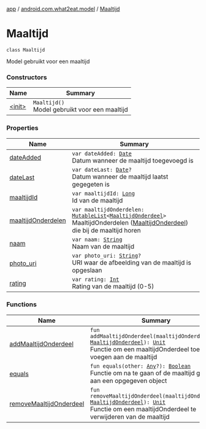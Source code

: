 [app](../../index.md) / [android.com.what2eat.model](../index.md) / [Maaltijd](./index.md)

# Maaltijd

`class Maaltijd`

Model gebruikt voor een maaltijd

### Constructors

| Name | Summary |
|---|---|
| [&lt;init&gt;](-init-.md) | `Maaltijd()`<br>Model gebruikt voor een maaltijd |

### Properties

| Name | Summary |
|---|---|
| [dateAdded](date-added.md) | `var dateAdded: `[`Date`](https://developer.android.com/reference/java/util/Date.html)<br>Datum wanneer de maaltijd toegevoegd is |
| [dateLast](date-last.md) | `var dateLast: `[`Date`](https://developer.android.com/reference/java/util/Date.html)`?`<br>Datum wanneer de maaltijd laatst gegegeten is |
| [maaltijdId](maaltijd-id.md) | `var maaltijdId: `[`Long`](https://kotlinlang.org/api/latest/jvm/stdlib/kotlin/-long/index.html)<br>Id van de maaltijd |
| [maaltijdOnderdelen](maaltijd-onderdelen.md) | `var maaltijdOnderdelen: `[`MutableList`](https://kotlinlang.org/api/latest/jvm/stdlib/kotlin.collections/-mutable-list/index.html)`<`[`MaaltijdOnderdeel`](../-maaltijd-onderdeel/index.md)`>`<br>MaaltijdOnderdelen ([MaaltijdOnderdeel](../-maaltijd-onderdeel/index.md)) die bij de maaltijd horen |
| [naam](naam.md) | `var naam: `[`String`](https://kotlinlang.org/api/latest/jvm/stdlib/kotlin/-string/index.html)<br>Naam van de maaltijd |
| [photo_uri](photo_uri.md) | `var photo_uri: `[`String`](https://kotlinlang.org/api/latest/jvm/stdlib/kotlin/-string/index.html)`?`<br>URI waar de afbeelding van de maaltijd is opgeslaan |
| [rating](rating.md) | `var rating: `[`Int`](https://kotlinlang.org/api/latest/jvm/stdlib/kotlin/-int/index.html)<br>Rating van de maaltijd (0-5) |

### Functions

| Name | Summary |
|---|---|
| [addMaaltijdOnderdeel](add-maaltijd-onderdeel.md) | `fun addMaaltijdOnderdeel(maaltijdOnderdeel: `[`MaaltijdOnderdeel`](../-maaltijd-onderdeel/index.md)`): `[`Unit`](https://kotlinlang.org/api/latest/jvm/stdlib/kotlin/-unit/index.html)<br>Functie om een maaltijdOnderdeel toe te voegen aan de maaltijd |
| [equals](equals.md) | `fun equals(other: `[`Any`](https://kotlinlang.org/api/latest/jvm/stdlib/kotlin/-any/index.html)`?): `[`Boolean`](https://kotlinlang.org/api/latest/jvm/stdlib/kotlin/-boolean/index.html)<br>Functie om na te gaan of de maaltijd gelijk is aan een opgegeven object |
| [removeMaaltijdOnderdeel](remove-maaltijd-onderdeel.md) | `fun removeMaaltijdOnderdeel(maaltijdOnderdeel: `[`MaaltijdOnderdeel`](../-maaltijd-onderdeel/index.md)`): `[`Unit`](https://kotlinlang.org/api/latest/jvm/stdlib/kotlin/-unit/index.html)<br>Functie om een maaltijdOnderdeel te verwijderen van de maaltijd |
